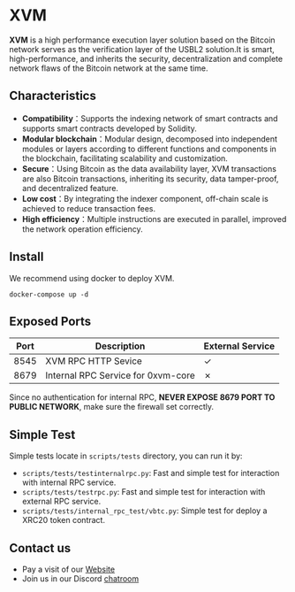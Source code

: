 # XVM

**XVM** is a high performance execution layer solution based on the Bitcoin network serves as the verification layer of the USBL2 solution.It is smart, high-performance, and inherits the security, decentralization and complete network flaws of the Bitcoin network at the same time.

## Characteristics

- **Compatibility**：Supports the indexing network of smart contracts and supports smart contracts developed by Solidity.
- **Modular blockchain**：Modular design, decomposed into independent modules or layers according to different functions and components in the blockchain, facilitating scalability and customization.
- **Secure**：Using Bitcoin as the data availability layer, XVM transactions are also Bitcoin transactions, inheriting its security, data tamper-proof, and decentralized feature.
- **Low cost**：By integrating the indexer component, off-chain scale is achieved to reduce transaction fees.
- **High efficiency**：Multiple instructions are executed in parallel, improved the network operation efficiency.

## Install

We recommend using docker to deploy XVM.


```
docker-compose up -d
```

## Exposed Ports

| Port | Description                        | External Service |
| ---- | ---------------------------------- | ---------------- |
| 8545 | XVM RPC HTTP Sevice               | ✓                |
| 8679 | Internal RPC Service for 0xvm-core | ✗                |

Since no authentication for internal RPC, **NEVER EXPOSE 8679 PORT TO PUBLIC NETWORK**, make sure the firewall set correctly.

## Simple Test

Simple tests locate in `scripts/tests` directory, you can run it by:

- `scripts/tests/testinternalrpc.py`: Fast and simple test for interaction with internal RPC service.
- `scripts/tests/testrpc.py`: Fast and simple test for interaction with external RPC service.
- `scripts/tests/internal_rpc_test/vbtc.py`: Simple test for deploy a XRC20 token contract.

## Contact us

- Pay a visit of our [Website](https://0xvm.com/)
- Join us in our Discord [chatroom](https://discord.com/invite/Fpwt65wDvU)

